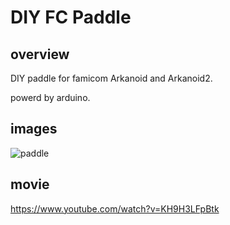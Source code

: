 # DIY FC Paddle

## overview

DIY paddle for famicom Arkanoid and Arkanoid2.

powerd by arduino.

## images

![paddle](https://user-images.githubusercontent.com/5597377/131238282-01c276a1-2150-40f5-a323-94220cffceed.jpg)

## movie

https://www.youtube.com/watch?v=KH9H3LFpBtk
